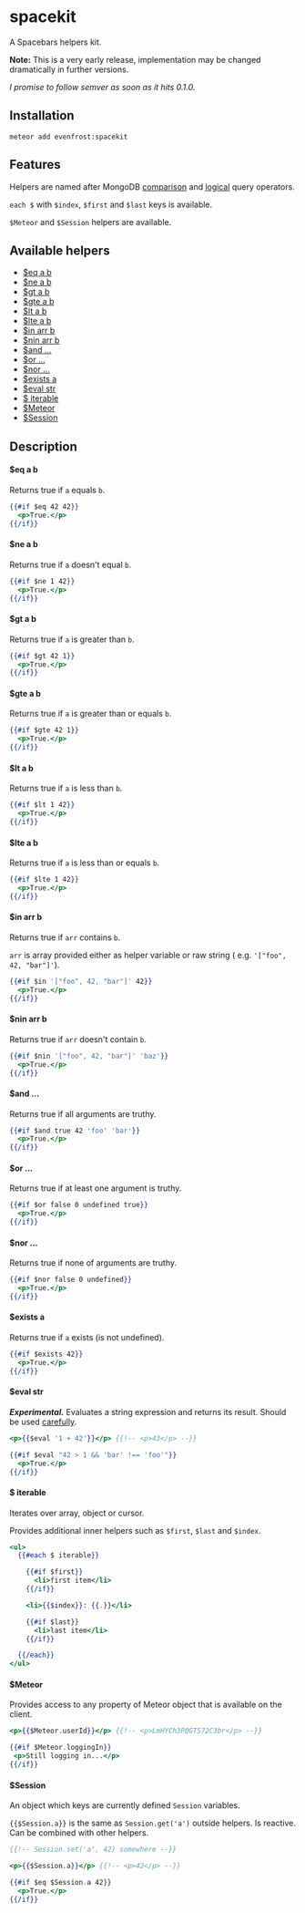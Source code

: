 # spacekit
A Spacebars helpers kit.

**Note:** This is a very early release, implementation may be changed dramatically in further versions.

_I promise to follow semver as soon as it hits 0.1.0._

## Installation
`meteor add evenfrost:spacekit`

## Features
Helpers are named after MongoDB [comparison](http://docs.mongodb.org/manual/reference/operator/query-comparison/) and [logical](http://docs.mongodb.org/manual/reference/operator/query-logical/) query operators.

`each $` with `$index`, `$first` and `$last` keys is available.

`$Meteor` and `$Session` helpers are available.

## Available helpers
- [$eq a b](#eq-a-b)
- [$ne a b](#ne-a-b)
- [$gt a b](#gt-a-b)
- [$gte a b](#gte-a-b)
- [$lt a b](#lt-a-b)
- [$lte a b](#lte-a-b)
- [$in arr b](#in-arr-b)
- [$nin arr b](#nin-arr-b)
- [$and ...](#and-)
- [$or ...](#or-)
- [$nor ...](#nor-)
- [$exists a](#exists-a)
- [$eval str](#eval-str)
- [$ iterable](#-iterable)
- [$Meteor](#meteor)
- [$Session](#session)


## Description
#### $eq a b
Returns true if `a` equals `b`.
```handlebars
{{#if $eq 42 42}}
  <p>True.</p>
{{/if}}
```
#### $ne a b
Returns true if `a` doesn't equal `b`.
```handlebars
{{#if $ne 1 42}}
  <p>True.</p>
{{/if}}
```
#### $gt a b
Returns true if `a` is greater than `b`.
```handlebars
{{#if $gt 42 1}}
  <p>True.</p>
{{/if}}
```
#### $gte a b
Returns true if `a` is greater than or equals `b`.
```handlebars
{{#if $gte 42 1}}
  <p>True.</p>
{{/if}}
```
#### $lt a b
Returns true if `a` is less than `b`.
```handlebars
{{#if $lt 1 42}}
  <p>True.</p>
{{/if}}
```
#### $lte a b
Returns true if `a` is less than or equals `b`.
```handlebars
{{#if $lte 1 42}}
  <p>True.</p>
{{/if}}
```
#### $in arr b
Returns true if `arr` contains `b`.

`arr` is array provided either as helper variable or raw string ( e.g. `'["foo", 42, "bar"]'`).
```handlebars
{{#if $in '["foo", 42, "bar"]' 42}}
  <p>True.</p>
{{/if}}
```
#### $nin arr b
Returns true if `arr` doesn't contain `b`.
```handlebars
{{#if $nin '["foo", 42, "bar"]' 'baz'}}
  <p>True.</p>
{{/if}}
```
#### $and ...
Returns true if all arguments are truthy.
```handlebars
{{#if $and true 42 'foo' 'bar'}}
  <p>True.</p>
{{/if}}
```
#### $or ...
Returns true if at least one argument is truthy.
```handlebars
{{#if $or false 0 undefined true}}
  <p>True.</p>
{{/if}}
```
#### $nor ...
Returns true if none of arguments are truthy.
```handlebars
{{#if $nor false 0 undefined}}
  <p>True.</p>
{{/if}}
```
#### $exists a
Returns true if `a` exists (is not undefined).
```handlebars
{{#if $exists 42}}
  <p>True.</p>
{{/if}}
```
#### $eval str
***Experimental.***
Evaluates a string expression and returns its result.
Should be used [carefully](http://stackoverflow.com/questions/197769/when-is-javascripts-eval-not-evil).
```handlebars
<p>{{$eval '1 + 42'}}</p> {{!-- <p>43</p> --}}

{{#if $eval "42 > 1 && 'bar' !== 'foo'"}}
  <p>True.</p>
{{/if}}
```
#### $ iterable
Iterates over array, object or cursor.

Provides additional inner helpers such as `$first`, `$last` and `$index`.
```handlebars
<ul>
  {{#each $ iterable}}

    {{#if $first}}
      <li>first item</li>
    {{/if}}

    <li>{{$index}}: {{.}}</li>

    {{#if $last}}
      <li>last item</li>
    {{/if}}

  {{/each}}
</ul>
```

#### $Meteor
Provides access to any property of Meteor object that is available on the client.
```handlebars
<p>{{$Meteor.userId}}</p> {{!-- <p>LmHYCh3PQGTS72C3br</p> --}}

{{#if $Meteor.loggingIn}}
 <p>Still logging in...</p>
{{/if}}
```

#### $Session
An object which keys are currently defined `Session` variables.

`{{$Session.a}}` is the same as `Session.get('a')` outside helpers. Is reactive.
Can be combined with other helpers.
```handlebars
{{!-- Session.set('a', 42) somewhere --}}

<p>{{$Session.a}}</p> {{!-- <p>42</p> --}}

{{#if $eq $Session.a 42}}
  <p>True.</p>
{{/if}}
```

